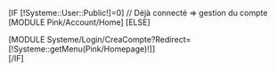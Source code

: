 [IF [!Systeme::User::Public!]=0]
	// Déjà connecté => gestion du compte
	[MODULE Pink/Account/Home]
[ELSE]
	<div class="CommandeEtape2">
		[MODULE Systeme/Login/CreaCompte?Redirect=[!Systeme::getMenu(Pink/Homepage)!]]
	</div>
[/IF]
